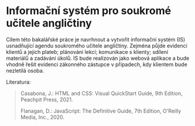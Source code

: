 # Informační systém pro soukromé učitele angličtiny

Cílem této bakalářské práce je navrhnout a vytvořit informační systém (IS) usnadňující agendu soukromého učitele angličtiny. Zejména půjde evidenci klientů a jejich plateb; plánování lekcí; komunikace s klienty; sdílení materiálů a zadávání úkolů. IS bude realizován jako webová aplikace a bude vhodně řešit evidenci zákonného zástupce v případech, kdy klientem bude nezletilá osoba.

Literatura:

>Casabona, J.: HTML and CSS: Visual QuickStart Guide, 9th Edition, Peachpit Press, 2021.
>
>Flanagan, D.: JavaScript: The Definitive Guide, 7th Edition, O'Reilly Media, Inc., 2020.
